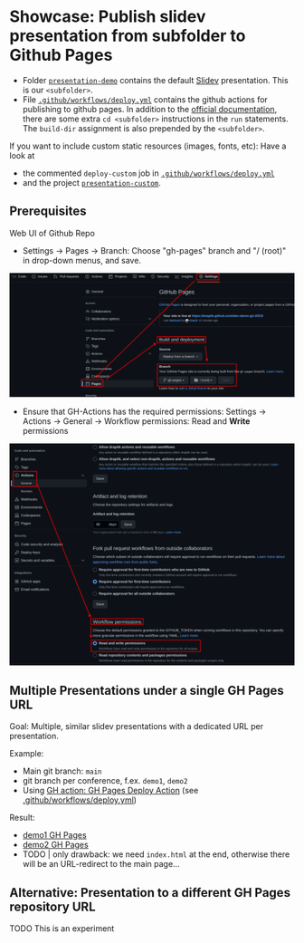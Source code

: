 # Showcase: Publish slidev presentation from subfolder to Github Pages

- Folder [`presentation-demo`](./presentation-demo/) contains the default [Slidev](https://sli.dev/) presentation. This is our `<subfolder>`.
- File [`.github/workflows/deploy.yml`](.github/workflows/deploy.yml) contains the github actions for publishing to github pages. In
  addition to the [official documentation](https://sli.dev/guide/hosting.html#github-pages), there
  are some extra `cd <subfolder>` instructions in the `run` statements. The `build-dir` assignment is also prepended by the `<subfolder>`.

If you want to include custom static resources (images, fonts, etc): Have a look at
- the commented `deploy-custom` job in [`.github/workflows/deploy.yml`](.github/workflows/deploy.yml)
- and the project [`presentation-custom`](./presentation-custom).

## Prerequisites

Web UI of Github Repo

- Settings -> Pages -> Branch: Choose "gh-pages" branch and "/ (root)" in drop-down menus, and save.

![screenshot1](./screenshot-github-settings1.png)

- Ensure that GH-Actions has the required permissions: Settings -> Actions -> General -> Workflow permissions: Read and **Write** permissions

![screenshot2](./screenshot-github-settings2.png)

## Multiple Presentations under a single GH Pages URL

Goal: Multiple, similar slidev presentations with a dedicated URL per presentation.

Example:

- Main git branch: `main`
- git branch per conference, f.ex. `demo1`, `demo2`
- Using [GH action: GH Pages Deploy Action](https://github.com/JamesIves/github-pages-deploy-action) (see [.github/workflows/deploy.yml](.github/workflows/deploy.yml))

Result:

- [demo1 GH Pages](https://draptik.github.io/slidev-demo-gh-2023/demo1/index.html)
- [demo2 GH Pages](https://draptik.github.io/slidev-demo-gh-2023/demo2/index.html)
- TODO | only drawback: we need `index.html` at the end, otherwise there will be an URL-redirect to the main page...

## Alternative: Presentation to a different GH Pages repository URL

TODO This is an experiment


